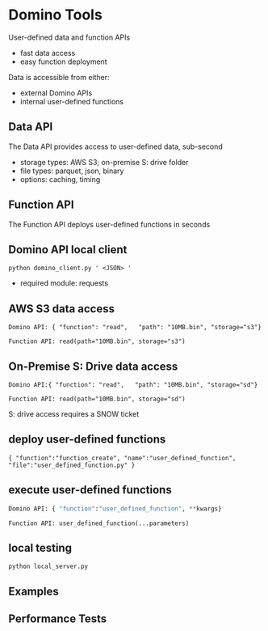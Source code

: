 # Domino Tools

User-defined data and function APIs

 - fast data access 
 - easy function deployment

Data is accessible from either:
 - external Domino APIs
 - internal user-defined functions


## Data API
The Data API provides access to user-defined data, sub-second 

 - storage types: AWS S3; on-premise S: drive folder
 - file types: parquet, json, binary
 - options: caching, timing

## Function API
The Function API deploys user-defined functions in seconds

## Domino API local client
``````
python domino_client.py ' <JSON> '
``````
 - required module: requests

## AWS S3 data access 
```
Domino API: { "function": "read",   "path": "10MB.bin", "storage="s3"}
```
```
Function API: read(path="10MB.bin", storage="s3")
```


## On-Premise S: Drive data access 
```
Domino API:{ "function": "read",   "path": "10MB.bin", "storage="sd"}
```
```
Function API: read(path="10MB.bin", storage="sd")
```
S: drive access requires a SNOW ticket 
## deploy user-defined functions 
```
{ "function":"function_create", "name":"user_defined_function", "file":"user_defined_function.py" } 
``````

## execute user-defined functions
```python
Domino API: { "function":"user_defined_function", **kwargs}
``````
```
Function API: user_defined_function(...parameters)
```

## local testing
``````
python local_server.py
``````

## Examples

## Performance Tests

